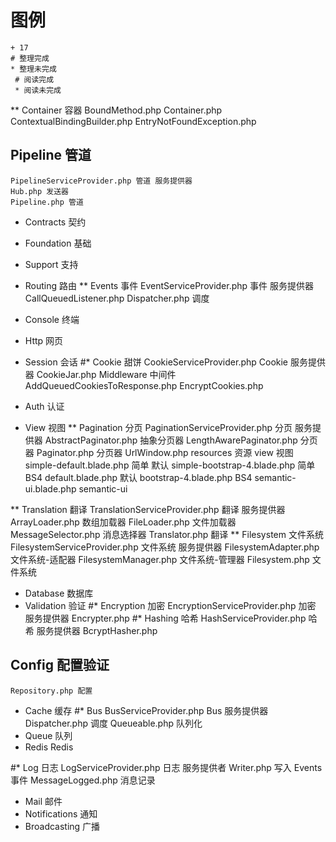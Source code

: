 # 图例
    + 17
    # 整理完成
    * 整理未完成
     # 阅读完成
     * 阅读未完成

** Container 容器
    BoundMethod.php
    Container.php
    ContextualBindingBuilder.php
    EntryNotFoundException.php
## Pipeline 管道
    PipelineServiceProvider.php 管道 服务提供器
    Hub.php 发送器
    Pipeline.php 管道

+ Contracts 契约
+ Foundation 基础
+ Support 支持
+ Routing 路由
** Events 事件
    EventServiceProvider.php 事件 服务提供器
    CallQueuedListener.php 
    Dispatcher.php 调度

+ Console 终端
+ Http 网页
+ Session 会话
#* Cookie 甜饼
    CookieServiceProvider.php Cookie 服务提供器
    CookieJar.php
    Middleware 中间件
        AddQueuedCookiesToResponse.php
        EncryptCookies.php
+ Auth 认证
+ View 视图
** Pagination 分页
    PaginationServiceProvider.php 分页 服务提供器
    AbstractPaginator.php 抽象分页器
    LengthAwarePaginator.php 分页器
    Paginator.php 分页器
    UrlWindow.php
    resources 资源
        view 视图
            simple-default.blade.php 简单 默认
            simple-bootstrap-4.blade.php 简单 BS4
            default.blade.php 默认
            bootstrap-4.blade.php BS4
            semantic-ui.blade.php semantic-ui

** Translation 翻译
    TranslationServiceProvider.php 翻译 服务提供器
    ArrayLoader.php 数组加载器
    FileLoader.php 文件加载器
    MessageSelector.php 消息选择器
    Translator.php 翻译
** Filesystem 文件系统
    FilesystemServiceProvider.php 文件系统 服务提供器
    FilesystemAdapter.php 文件系统-适配器
    FilesystemManager.php 文件系统-管理器
    Filesystem.php 文件系统
+ Database 数据库
+ Validation 验证
#* Encryption 加密
    EncryptionServiceProvider.php 加密 服务提供器
    Encrypter.php
#* Hashing 哈希
    HashServiceProvider.php 哈希 服务提供器
    BcryptHasher.php

## Config 配置验证
    Repository.php 配置
+ Cache 缓存
#* Bus 
    BusServiceProvider.php Bus 服务提供器
    Dispatcher.php 调度
    Queueable.php 队列化
+ Queue 队列
+ Redis Redis

#* Log 日志
    LogServiceProvider.php 日志 服务提供者
    Writer.php 写入
    Events 事件
        MessageLogged.php 消息记录
+ Mail 邮件
+ Notifications 通知
+ Broadcasting 广播